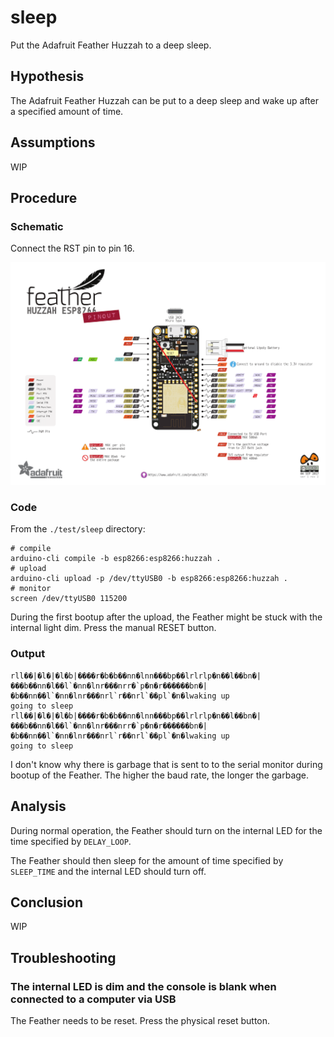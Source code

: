 # sleep

Put the Adafruit Feather Huzzah to a deep sleep.

## Hypothesis

The Adafruit Feather Huzzah can be put to a deep sleep and wake up after a
specified amount of time.

## Assumptions

WIP

## Procedure

### Schematic

Connect the RST pin to pin 16.

![](./images/schematic.png)

### Code

From the `./test/sleep` directory:
```
# compile
arduino-cli compile -b esp8266:esp8266:huzzah .
# upload
arduino-cli upload -p /dev/ttyUSB0 -b esp8266:esp8266:huzzah .
# monitor
screen /dev/ttyUSB0 115200
```

During the first bootup after the upload, the Feather might be stuck with the
internal light dim. Press the manual RESET button.

### Output

```
rll��|�l�|�l�b|����r�b�b��nn�lnn���bp��lrlrlp�n��l��bn�|���b��nn�l��l`�nn�lnr���nrr�`p�n�r������bn�|�b��nn��l`�nn�lnr���nrl`r��nrl`��pl`�n�lwaking up
going to sleep
rll��|�l�|�l�b|����r�b�b��nn�lnn���bp��lrlrlp�n��l��bn�|���b��nn�l��l`�nn�lnr���nrr�`p�n�r������bn�|�b��nn��l`�nn�lnr���nrl`r��nrl`��pl`�n�lwaking up
going to sleep
```
I don't know why there is garbage that is sent to to the serial monitor during
bootup of the Feather. The higher the baud rate, the longer the garbage.

## Analysis

During normal operation, the Feather should turn on the internal LED for the
time specified by `DELAY_LOOP`.

The Feather should then sleep for the amount of time specified by
`SLEEP_TIME` and the internal LED should turn off.

## Conclusion

WIP

## Troubleshooting

### The internal LED is dim and the console is blank when connected to a computer via USB

The Feather needs to be reset. Press the physical reset button.
